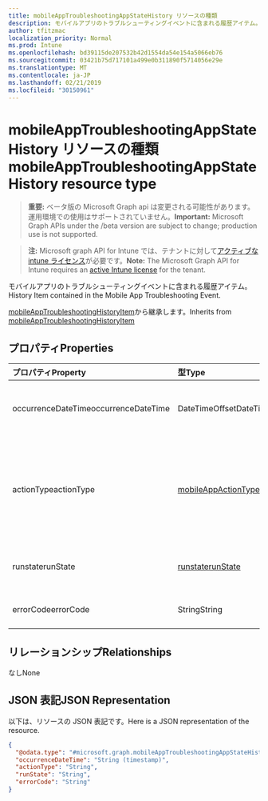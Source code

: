 ```yaml
---
title: mobileAppTroubleshootingAppStateHistory リソースの種類
description: モバイルアプリのトラブルシューティングイベントに含まれる履歴アイテム。
author: tfitzmac
localization_priority: Normal
ms.prod: Intune
ms.openlocfilehash: bd39115de207532b42d1554da54e154a5066eb76
ms.sourcegitcommit: 03421b75d717101a499e0b311890f5714056e29e
ms.translationtype: MT
ms.contentlocale: ja-JP
ms.lasthandoff: 02/21/2019
ms.locfileid: "30150961"
---
```

# <a name="mobileapptroubleshootingappstatehistory-resource-type"></a><span data-ttu-id="e471a-103">mobileAppTroubleshootingAppStateHistory リソースの種類</span><span class="sxs-lookup"><span data-stu-id="e471a-103">mobileAppTroubleshootingAppStateHistory resource type</span></span>

> <span data-ttu-id="e471a-104">**重要:** ベータ版の Microsoft Graph api は変更される可能性があります。運用環境での使用はサポートされていません。</span><span class="sxs-lookup"><span data-stu-id="e471a-104">**Important:** Microsoft Graph APIs under the /beta version are subject to change; production use is not supported.</span></span>

> <span data-ttu-id="e471a-105">**注:** Microsoft graph API for Intune では、テナントに対して[アクティブな intune ライセンス](https://go.microsoft.com/fwlink/?linkid=839381)が必要です。</span><span class="sxs-lookup"><span data-stu-id="e471a-105">**Note:** The Microsoft Graph API for Intune requires an [active Intune license](https://go.microsoft.com/fwlink/?linkid=839381) for the tenant.</span></span>

<span data-ttu-id="e471a-106">モバイルアプリのトラブルシューティングイベントに含まれる履歴アイテム。</span><span class="sxs-lookup"><span data-stu-id="e471a-106">History Item contained in the Mobile App Troubleshooting Event.</span></span>


<span data-ttu-id="e471a-107">[mobileAppTroubleshootingHistoryItem](../resources/intune-troubleshooting-mobileapptroubleshootinghistoryitem.md)から継承します。</span><span class="sxs-lookup"><span data-stu-id="e471a-107">Inherits from [mobileAppTroubleshootingHistoryItem](../resources/intune-troubleshooting-mobileapptroubleshootinghistoryitem.md)</span></span>

## <a name="properties"></a><span data-ttu-id="e471a-108">プロパティ</span><span class="sxs-lookup"><span data-stu-id="e471a-108">Properties</span></span>
|<span data-ttu-id="e471a-109">プロパティ</span><span class="sxs-lookup"><span data-stu-id="e471a-109">Property</span></span>|<span data-ttu-id="e471a-110">型</span><span class="sxs-lookup"><span data-stu-id="e471a-110">Type</span></span>|<span data-ttu-id="e471a-111">説明</span><span class="sxs-lookup"><span data-stu-id="e471a-111">Description</span></span>|
|:---|:---|:---|
|<span data-ttu-id="e471a-112">occurrenceDateTime</span><span class="sxs-lookup"><span data-stu-id="e471a-112">occurrenceDateTime</span></span>|<span data-ttu-id="e471a-113">DateTimeOffset</span><span class="sxs-lookup"><span data-stu-id="e471a-113">DateTimeOffset</span></span>|<span data-ttu-id="e471a-114">履歴アイテムが発生した時刻。</span><span class="sxs-lookup"><span data-stu-id="e471a-114">Time when the history item occurred.</span></span> <span data-ttu-id="e471a-115">[mobileAppTroubleshootingHistoryItem](../resources/intune-troubleshooting-mobileapptroubleshootinghistoryitem.md)から継承します。</span><span class="sxs-lookup"><span data-stu-id="e471a-115">Inherited from [mobileAppTroubleshootingHistoryItem](../resources/intune-troubleshooting-mobileapptroubleshootinghistoryitem.md)</span></span>|
|<span data-ttu-id="e471a-116">actionType</span><span class="sxs-lookup"><span data-stu-id="e471a-116">actionType</span></span>|[<span data-ttu-id="e471a-117">mobileAppActionType</span><span class="sxs-lookup"><span data-stu-id="e471a-117">mobileAppActionType</span></span>](../resources/intune-troubleshooting-mobileappactiontype.md)|<span data-ttu-id="e471a-118">対象となった AAD セキュリティグループ id。</span><span class="sxs-lookup"><span data-stu-id="e471a-118">AAD security group id to which it was targeted.</span></span> <span data-ttu-id="e471a-119">可能な値は、`unknown`、`installCommandSent`、`installed`、`uninstalled`、`userRequestedInstall` です。</span><span class="sxs-lookup"><span data-stu-id="e471a-119">Possible values are: `unknown`, `installCommandSent`, `installed`, `uninstalled`, `userRequestedInstall`.</span></span>|
|<span data-ttu-id="e471a-120">runstate</span><span class="sxs-lookup"><span data-stu-id="e471a-120">runState</span></span>|[<span data-ttu-id="e471a-121">runstate</span><span class="sxs-lookup"><span data-stu-id="e471a-121">runState</span></span>](../resources/intune-shared-runstate.md)|<span data-ttu-id="e471a-122">アイテムの状態。</span><span class="sxs-lookup"><span data-stu-id="e471a-122">Status of the item.</span></span> <span data-ttu-id="e471a-123">可能な値は `unknown`、`success`、`fail` です。</span><span class="sxs-lookup"><span data-stu-id="e471a-123">Possible values are: `unknown`, `success`, `fail`.</span></span>|
|<span data-ttu-id="e471a-124">errorCode</span><span class="sxs-lookup"><span data-stu-id="e471a-124">errorCode</span></span>|<span data-ttu-id="e471a-125">String</span><span class="sxs-lookup"><span data-stu-id="e471a-125">String</span></span>|<span data-ttu-id="e471a-126">失敗のエラーコード。エラーがない場合は空です。</span><span class="sxs-lookup"><span data-stu-id="e471a-126">Error code for the failure, empty if no failure.</span></span>|

## <a name="relationships"></a><span data-ttu-id="e471a-127">リレーションシップ</span><span class="sxs-lookup"><span data-stu-id="e471a-127">Relationships</span></span>
<span data-ttu-id="e471a-128">なし</span><span class="sxs-lookup"><span data-stu-id="e471a-128">None</span></span>

## <a name="json-representation"></a><span data-ttu-id="e471a-129">JSON 表記</span><span class="sxs-lookup"><span data-stu-id="e471a-129">JSON Representation</span></span>
<span data-ttu-id="e471a-130">以下は、リソースの JSON 表記です。</span><span class="sxs-lookup"><span data-stu-id="e471a-130">Here is a JSON representation of the resource.</span></span>
<!-- {
  "blockType": "resource",
  "@odata.type": "microsoft.graph.mobileAppTroubleshootingAppStateHistory"
}
-->
``` json
{
  "@odata.type": "#microsoft.graph.mobileAppTroubleshootingAppStateHistory",
  "occurrenceDateTime": "String (timestamp)",
  "actionType": "String",
  "runState": "String",
  "errorCode": "String"
}
```




